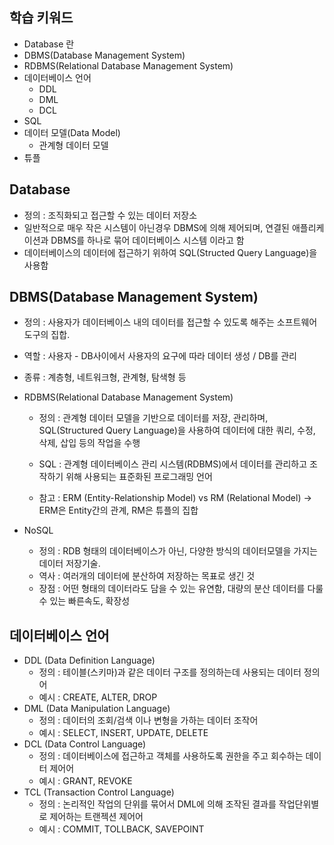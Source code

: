 ## 학습 키워드
- Database 란
- DBMS(Database Management System)
- RDBMS(Relational Database Management System)
- 데이터베이스 언어
    - DDL
    - DML
    - DCL
- SQL
- 데이터 모델(Data Model)
    - 관계형 데이터 모델
- 튜플


## Database
* 정의 : 조직화되고 접근할 수 있는 데이터 저장소
* 일반적으로 매우 작은 시스템이 아닌경우 DBMS에 의해 제어되며, 연결된 애플리케이션과 DBMS를 하나로 묶어 데이터베이스 시스템 이라고 함
* 데이터베이스의 데이터에 접근하기 위하여 SQL(Structed Query Language)을 사용함

## DBMS(Database Management System)
* 정의 : 사용자가 데이터베이스 내의 데이터를 접근할 수 있도록 해주는 소프트웨어 도구의 집합.
* 역할 : 사용자 - DB사이에서 사용자의 요구에 따라 데이터 생성 / DB를 관리
* 종류 : 계층형, 네트워크형, 관계형, 탐색형 등

* RDBMS(Relational Database Management System)
    * 정의 : 관계형 데이터 모델을 기반으로 데이터를 저장, 관리하며, SQL(Structured Query Language)을 사용하여 데이터에 대한 쿼리, 수정, 삭제, 삽입 등의 작업을 수행

    * SQL : 관계형 데이터베이스 관리 시스템(RDBMS)에서 데이터를 관리하고 조작하기 위해 사용되는 표준화된 프로그래밍 언어

    * 참고 : ERM (Entity-Relationship Model) vs RM (Relational Model) -> ERM은 Entity간의 관계, RM은 튜플의 집합

* NoSQL
    * 정의 : RDB 형태의 데이터베이스가 아닌, 다양한 방식의 데이터모델을 가지는 데이터 저장기술.    
    * 역사 : 여러개의 데이터에 분산하여 저장하는 목표로 생긴 것   
    * 장점 : 어떤 형태의 데이터라도 담을 수 있는 유연함, 대량의 분산 데이터를 다룰 수 있는 빠른속도, 확장성



## 데이터베이스 언어
- DDL (Data Definition Language)
    * 정의 : 테이블(스키마)과 같은 데이터 구조를 정의하는데 사용되는 데이터 정의어
    * 예시 : CREATE, ALTER, DROP
- DML (Data Manipulation Language)
    * 정의 : 데이터의 조회/검색 이나 변형을 가하는 데이터 조작어
    * 예시 : SELECT, INSERT, UPDATE, DELETE
- DCL (Data Control Language)
    * 정의 : 데이터베이스에 접근하고 객체를 사용하도록 권한을 주고 회수하는 데이터 제어어
    * 예시 : GRANT, REVOKE
- TCL (Transaction Control Language)
    * 정의 : 논리적인 작업의 단위를 묶어서 DML에 의해 조작된 결과를 작업단위별로 제어하는 트랜젝션 제어어
    * 예시 : COMMIT, TOLLBACK, SAVEPOINT

    

